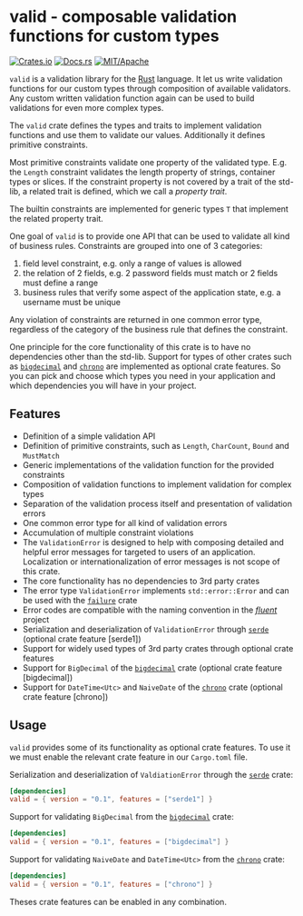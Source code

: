 # valid - composable validation functions for custom types

[![Crates.io][crb]][crl]
[![Docs.rs][dcb]][dcl]
[![MIT/Apache][lib]][lil]

[crb]: https://img.shields.io/crates/v/valid.svg
[dcb]: https://docs.rs/valid/badge.svg
[tcb]: https://travis-ci.org/innoave/valid.svg?branch=master
[avb]: https://ci.appveyor.com/api/projects/status/github/innoave/valid?branch=master&svg=true
[cvb]: https://codecov.io/gh/innoave/valid/branch/master/graph/badge.svg
[lib]: https://img.shields.io/badge/license-MIT%2FApache-blue.svg
[l1b]: https://img.shields.io/badge/license-MIT-blue.svg
[l2b]: https://img.shields.io/badge/license-Apache-blue.svg

[crl]: https://crates.io/crates/valid/
[dcl]: https://docs.rs/valid
[tcl]: https://travis-ci.org/innoave/valid/
[avl]: https://ci.appveyor.com/project/innoave/valid
[cvl]: https://codecov.io/github/innoave/valid?branch=master
[lil]: https://opensource.org/licenses/MIT
[l1l]: https://opensource.org/licenses/MIT
[l2l]: https://www.apache.org/licenses/LICENSE-2.0

`valid` is a validation library for the [Rust] language. It let us write validation functions for
our custom types through composition of available validators. Any custom written validation function
again can be used to build validations for even more complex types.

The `valid` crate defines the types and traits to implement validation functions and use them to
validate our values. Additionally it defines primitive constraints.
 
Most primitive constraints validate one property of the validated type. E.g. the `Length` constraint
validates the length property of strings, container types or slices. If the constraint property is
not covered by a trait of the std-lib, a related trait is defined, which we call a _property trait_. 

The builtin constraints are implemented for generic types `T` that implement the related property
trait.

One goal of `valid` is to provide one API that can be used to validate all kind of business rules.
Constraints are grouped into one of 3 categories:
 
1. field level constraint, e.g. only a range of values is allowed
2. the relation of 2 fields, e.g. 2 password fields must match or 2 fields must define a range
3. business rules that verify some aspect of the application state, e.g. a username must be unique

Any violation of constraints are returned in one common error type, regardless of the category of 
the business rule that defines the constraint.

One principle for the core functionality of this crate is to have no dependencies other than
the std-lib. Support for types of other crates such as [`bigdecimal`] and [`chrono`] are implemented
as optional crate features. So you can pick and choose which types you need in your application and
which dependencies you will have in your project.

## Features

* Definition of a simple validation API
* Definition of primitive constraints, such as `Length`, `CharCount`, `Bound` and `MustMatch` 
* Generic implementations of the validation function for the provided constraints
* Composition of validation functions to implement validation for complex types
* Separation of the validation process itself and presentation of validation errors
* One common error type for all kind of validation errors
* Accumulation of multiple constraint violations
* The `ValidationError` is designed to help with composing detailed and helpful error messages for 
  targeted to users of an application. Localization or internationalization of error messages is not
  scope of this crate.
* The core functionality has no dependencies to 3rd party crates
* The error type `ValidationError` implements `std::error::Error` and can be used with the
  [`failure`] crate
* Error codes are compatible with the naming convention in the [_fluent_] project
* Serialization and deserialization of `ValidationError` through [`serde`] (optional crate feature
  [serde1])
* Support for widely used types of 3rd party crates through optional crate features
* Support for `BigDecimal` of the [`bigdecimal`] crate (optional crate feature [bigdecimal])
* Support for `DateTime<Utc>` and `NaiveDate` of the [`chrono`] crate (optional crate feature
  [chrono])

## Usage

`valid` provides some of its functionality as optional crate features. To use it we must enable the 
relevant crate feature in our `Cargo.toml` file.

Serialization and deserialization of `ValdiationError` through the [`serde`] crate:

```toml
[dependencies]
valid = { version = "0.1", features = ["serde1"] }
```

Support for validating `BigDecimal` from the [`bigdecimal`] crate:

```toml
[dependencies]
valid = { version = "0.1", features = ["bigdecimal"] }
```
 
Support for validating `NaiveDate` and `DateTime<Utc>` from the [`chrono`] crate:

```toml
[dependencies]
valid = { version = "0.1", features = ["chrono"] }
```
 
Theses crate features can be enabled in any combination.

[rust]: https://rust-lang.org
[`bigdecimal`]: https://crates.io/crates/bigdecimal
[`chrono`]: https://crates.io/crates/chrono
[`failure`]: https://crates.io/crates/failure
[_fluent_]: https://projectfluent.org/
[`serde`]: https://crates.io/crates/serde
[`valid`]: https://crates.io/crates/valid
